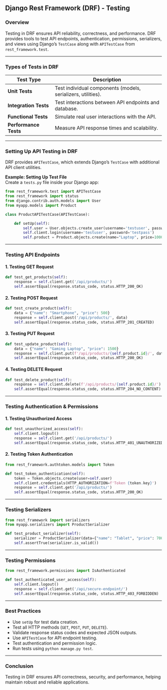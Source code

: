 ## **Django Rest Framework (DRF) - Testing**  

### **Overview**  
Testing in DRF ensures API reliability, correctness, and performance. DRF provides tools to test API endpoints, authentication, permissions, serializers, and views using Django’s `TestCase` along with `APITestCase` from `rest_framework.test`.

---

### **Types of Tests in DRF**  

| Test Type | Description |
|-----------|------------|
| **Unit Tests** | Test individual components (models, serializers, utilities). |
| **Integration Tests** | Test interactions between API endpoints and database. |
| **Functional Tests** | Simulate real user interactions with the API. |
| **Performance Tests** | Measure API response times and scalability. |

---

### **Setting Up API Testing in DRF**  
DRF provides `APITestCase`, which extends Django’s `TestCase` with additional API client utilities.  

**Example: Setting Up Test File**  
Create a `tests.py` file inside your Django app:  
```python
from rest_framework.test import APITestCase
from rest_framework import status
from django.contrib.auth.models import User
from myapp.models import Product

class ProductAPITestCase(APITestCase):

    def setUp(self):
        self.user = User.objects.create_user(username='testuser', password='testpass')
        self.client.login(username='testuser', password='testpass')
        self.product = Product.objects.create(name="Laptop", price=1000)

```

---

### **Testing API Endpoints**  
#### **1. Testing GET Request**
```python
def test_get_products(self):
    response = self.client.get('/api/products/')
    self.assertEqual(response.status_code, status.HTTP_200_OK)
```

#### **2. Testing POST Request**
```python
def test_create_product(self):
    data = {"name": "Smartphone", "price": 500}
    response = self.client.post('/api/products/', data)
    self.assertEqual(response.status_code, status.HTTP_201_CREATED)
```

#### **3. Testing PUT Request**
```python
def test_update_product(self):
    data = {"name": "Gaming Laptop", "price": 1500}
    response = self.client.put(f'/api/products/{self.product.id}/', data)
    self.assertEqual(response.status_code, status.HTTP_200_OK)
```

#### **4. Testing DELETE Request**
```python
def test_delete_product(self):
    response = self.client.delete(f'/api/products/{self.product.id}/')
    self.assertEqual(response.status_code, status.HTTP_204_NO_CONTENT)
```

---

### **Testing Authentication & Permissions**  
#### **1. Testing Unauthorized Access**
```python
def test_unauthorized_access(self):
    self.client.logout()
    response = self.client.get('/api/products/')
    self.assertEqual(response.status_code, status.HTTP_401_UNAUTHORIZED)
```

#### **2. Testing Token Authentication**
```python
from rest_framework.authtoken.models import Token

def test_token_authentication(self):
    token = Token.objects.create(user=self.user)
    self.client.credentials(HTTP_AUTHORIZATION=f'Token {token.key}')
    response = self.client.get('/api/products/')
    self.assertEqual(response.status_code, status.HTTP_200_OK)
```

---

### **Testing Serializers**  
```python
from rest_framework import serializers
from myapp.serializers import ProductSerializer

def test_product_serializer(self):
    serializer = ProductSerializer(data={"name": "Tablet", "price": 700})
    self.assertTrue(serializer.is_valid())
```

---

### **Testing Permissions**  
```python
from rest_framework.permissions import IsAuthenticated

def test_authenticated_user_access(self):
    self.client.logout()
    response = self.client.get('/api/secure-endpoint/')
    self.assertEqual(response.status_code, status.HTTP_403_FORBIDDEN)
```

---

### **Best Practices**  
- Use `setUp` for test data creation.  
- Test all HTTP methods (`GET`, `POST`, `PUT`, `DELETE`).  
- Validate response status codes and expected JSON outputs.  
- Use `APITestCase` for API endpoint testing.  
- Test authentication and permission logic.  
- Run tests using `python manage.py test`.  

---

### **Conclusion**  
Testing in DRF ensures API correctness, security, and performance, helping maintain robust and reliable applications.